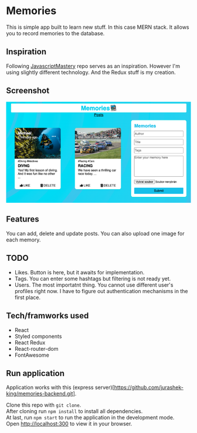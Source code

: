 # Memories

This is simple app built to learn new stuff. In this case MERN stack.
It allows you to record memories to the database.

## Inspiration

Following [JavascriptMastery](https://github.com/adrianhajdin/project_mern_memories) repo serves as an inspiration. However I'm using slightly different technology. And the Redux stuff is my creation.

## Screenshot

![Memories app overview](assets/Memories_small.png)

## Features

You can add, delete and update posts. You can also upload one image for each memory.

## TODO

- Likes. Button is here, but it awaits for implementation.<br>
- Tags. You can enter some hashtags but filtering is not ready yet.<br>
- Users. The most importatnt thing. You cannot use different user's profiles right now. I have to figure out authentication mechanisms in the first place.

## Tech/framworks used

- React<br>
- Styled components<br>
- React Redux<br>
- React-router-dom<br>
- FontAwesome

## Run application

Application works with this (express server)[https://github.com/jurashek-king/memories-backend.git].

Clone this repo with `git clone`.<br>
After cloning run `npm install` to install all dependencies.<br>
At last, run `npm start` to run the application in the development mode.<br>
Open [http://localhost:300](http://localhost:3000) to view it in your browser.